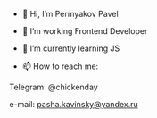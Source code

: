 - 👋 Hi, I’m Permyakov Pavel
- 👀 I’m working Frontend Developer
- 🌱 I’m currently learning JS

- 📫 How to reach me: 


Telegram: @chickenday		

e-mail: pasha.kavinsky@yandex.ru
